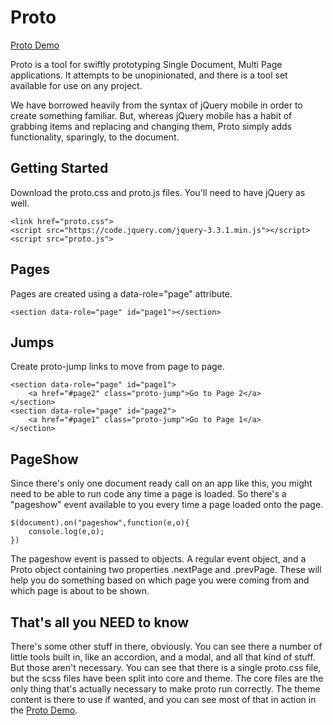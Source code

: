 # Proto

[Proto Demo](https://bronkula.github.io/apptools/proto/)

Proto is a tool for swiftly prototyping Single Document, Multi Page applications. It attempts to be unopinionated, and there is a tool set available for use on any project.

We have borrowed heavily from the syntax of jQuery mobile in order to create something familiar. But, whereas jQuery mobile has a habit of grabbing items and replacing and changing them, Proto simply adds functionality, sparingly, to the document.

## Getting Started

Download the proto.css and proto.js files. You'll need to have jQuery as well.

```
<link href="proto.css">
<script src="https://code.jquery.com/jquery-3.3.1.min.js"></script>
<script src="proto.js">
```

## Pages

Pages are created using a data-role="page" attribute.

```
<section data-role="page" id="page1"></section>
```

## Jumps

Create proto-jump links to move from page to page.

```
<section data-role="page" id="page1">
	<a href="#page2" class="proto-jump">Go to Page 2</a>
</section>
<section data-role="page" id="page2">
	<a href="#page1" class="proto-jump">Go to Page 1</a>
</section>
```

## PageShow

Since there's only one document ready call on an app like this, you might need to be able to run code any time a page is loaded. So there's a "pageshow" event available to you every time a page loaded onto the page.

```
$(document).on("pageshow",function(e,o){
	console.log(e,o);
})
```

The pageshow event is passed to objects. A regular event object, and a Proto object containing two properties .nextPage and .prevPage. These will help you do something based on which page you were coming from and which page is about to be shown.

## That's all you NEED to know

There's some other stuff in there, obviously. You can see there a number of little tools built in, like an accordion, and a modal, and all that kind of stuff. But those aren't necessary. You can see that there is a single proto.css file, but the scss files have been split into core and theme. The core files are the only thing that's actually necessary to make proto run correctly. The theme content is there to use if wanted, and you can see most of that in action in the [Proto Demo](https://bronkula.github.io/apptools/proto/).